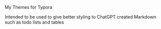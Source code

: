My Themes for Typora

Intended to be used to give better styling to ChatGPT created Markdown such as todo lists and tables
